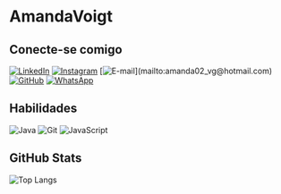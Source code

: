 # AmandaVoigt

## Conecte-se comigo
[![LinkedIn](https://img.shields.io/badge/LinkedIn-773182?style=for-the-badge&logo=linkedin&logoColor=white)](https://www.linkedin.com/in/amanda-voigt-guimarães/)
[![Instagram](https://img.shields.io/badge/-Instagram-de2f8c?style=for-the-badge&logo=instagram&logoColor=white)](https://www.instagram.com/amandavoiigt/) [![E-mail](https://img.shields.io/badge/-Email-773182?style=for-the-badge&logo=microsoft-outlook&logoColor=000?)](mailto:amanda02_vg@hotmail.com)
[![GitHub](https://img.shields.io/badge/GitHub-de2f8c?style=for-the-badge&logo=github&logoColor=white)](https://github.com/AmandaVoigt) [![WhatsApp](https://img.shields.io/badge/WhatsApp-773182?style=for-the-badge&logo=whatsapp&logoColor=white)](https://wa.me/+5513997473560)
## Habilidades    
![Java](https://img.shields.io/badge/java-773182.svg?style=for-the-badge&logo=openjdk&logoColor=white)
![Git](https://img.shields.io/badge/GIT-de2f8c?style=for-the-badge&logo=git&logoColor=white)
![JavaScript](https://img.shields.io/badge/JavaScript-773182?style=for-the-badge&logo=javascript&logoColor=white)

## GitHub Stats
![Top Langs](https://github-readme-stats-git-masterrstaa-rickstaa.vercel.app/api/top-langs/?username=AmandaVoigt&bg_color=000&border_color=30A3DC&title_color=E94D5F&text_color=FFF)


